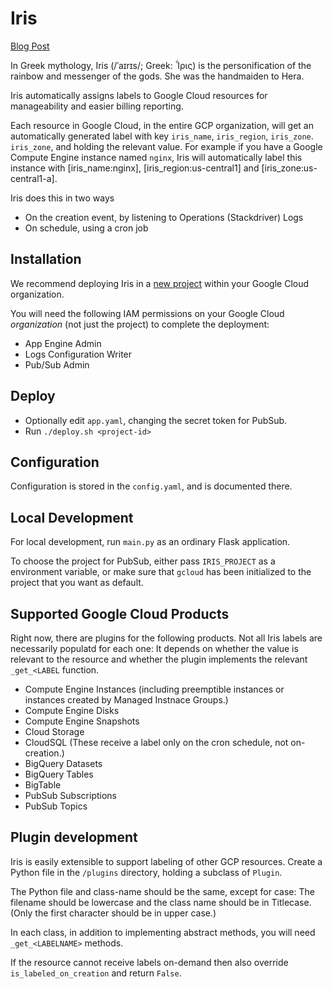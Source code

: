 # Iris

[Blog Post](https://blog.doit-intl.com/auto-tagging-google-cloud-resources-6647cc7477c5)

In Greek mythology, Iris (/ˈaɪrɪs/; Greek: Ἶρις) is the personification of the rainbow and messenger of the gods. 
She was the handmaiden to Hera.

Iris automatically assigns labels to Google Cloud resources for manageability and easier billing reporting. 

Each resource in Google Cloud, in the entire GCP organization, will get an automatically generated label 
with key `iris_name`, `iris_region`, `iris_zone`. `iris_zone`, and holding the relevant value.
For example if you have a Google Compute Engine instance named `nginx`, Iris will automatically label this instance 
with [iris_name:nginx], [iris_region:us-central1] and [iris_zone:us-central1-a].

Iris does this in two ways
* On the creation event, by listening to Operations (Stackdriver) Logs 
* On schedule, using a cron job

## Installation

We recommend deploying Iris in a
[new project](https://cloud.google.com/resource-manager/docs/creating-managing-projects#creating_a_project)
within your Google Cloud organization. 

You will need the following IAM permissions on your Google Cloud _organization_ (not just the project) 
to complete the deployment: 

 * App Engine Admin
 * Logs Configuration Writer
 * Pub/Sub Admin

## Deploy
* Optionally edit `app.yaml`, changing the secret token for PubSub.
* Run  `./deploy.sh <project-id>` 

## Configuration

Configuration is stored in the `config.yaml`, and is documented there.

## Local Development
For local development, run `main.py` as an ordinary Flask application.

To choose the project for PubSub, either pass `IRIS_PROJECT` as a
environment variable, or make sure that `gcloud` has been initialized
to the project that you want as default.

## Supported Google Cloud Products

Right now, there are plugins for the following products. Not all Iris
labels are necessarily populatd for each one: It depends on whether the value
is relevant to the resource and whether the plugin implements the 
relevant `_get_<LABEL` function.
* Compute Engine Instances (including  preemptible instances or instances created by Managed Instnace Groups.)
* Compute Engine Disks
* Compute Engine Snapshots
* Cloud Storage
* CloudSQL (These receive a label only on the cron schedule, not on-creation.)
* BigQuery Datasets
* BigQuery Tables
* BigTable
* PubSub Subscriptions
* PubSub Topics

## Plugin development

Iris is easily extensible to support labeling of other GCP resources. 
Create a Python file in the `/plugins` directory,
holding a subclass of `Plugin`. 

The Python file and class-name should be the same, except for case:
The filename should be lowercase and the class name should be in Titlecase.
(Only the first character should be in upper case.)
 
In each class, in addition to implementing abstract methods, you will 
need `_get_<LABELNAME>` methods. 

If the resource cannot receive labels on-demand then also
override `is_labeled_on_creation` and return `False`.

